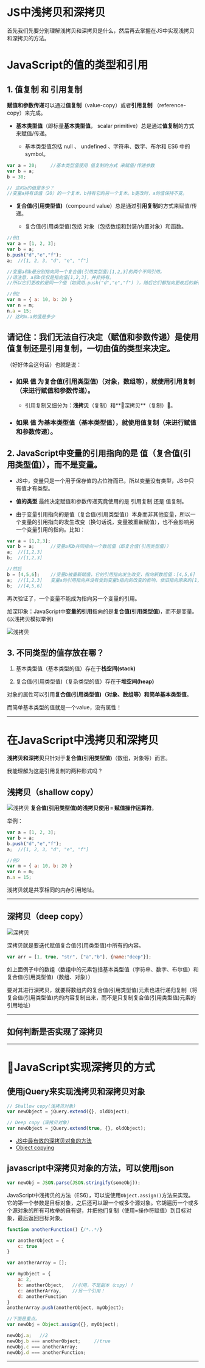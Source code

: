 # **JS中浅拷贝和深拷贝**

首先我们先要分别理解浅拷贝和深拷贝是什么，然后再去掌握在JS中实现浅拷贝和深拷贝的方法。

# JavaScript的值的类型和引用

## 1. **值复制** 和 **引用复制**

**赋值和参数传递**可以通过**值复制**（value-copy）或者**引用复制** （reference-copy）来完成。

- **基本类型值**（即标量**基本类型值**， scalar primitive）总是通过**值复制**的方式来赋值/传递。

    - 基本类型值包括 null 、 undefined 、字符串、数字、布尔和 ES6 中的 symbol。

```js
var a = 20;     //基本类型值使用 值复制的方式 来赋值/传递参数
var b = a;
b = 30;

// 这时a的值是多少？
//变量a持有该值（20）的一个复本，b持有它的另一个复本。b更改时，a的值保持不变。
```



- **复合值(引用类型值)**（compound value）总是通过**引用复制**的方式来赋值/传递。
    
    - 复合值(引用类型值)包括 对象（包括数组和封装/内置对象）和函数。

```js
//例1
var a = [1, 2, 3];
var b = a;
b.push("d","e","f");
a;  //[1, 2, 3, "d", "e", "f"]

//变量a和b是分别指向同一个复合值(引用类型值)[1,2,3]的两个不同引用。 
//请注意，a和b仅仅是指向值[1,2,3]，并非持有。
//所以它们更改的是同一个值（如调用.push("d","e","f") ），随后它们都指向更改后的新值[1,2,3,"d","e","f"]。

//例2
var m = { a: 10, b: 20 }
var n = m;
n.a = 15;
// 这时m.a的值是多少

```
    
## **请记住：我们无法自行决定（赋值和参数传递）是使用值复制还是引用复制，一切由值的类型来决定**。
（好好体会这句话）也就是说：

- ### 如果 **值** 为复合值(引用类型值)（对象，数组等），就使用**引用复制**（来进行赋值和参数传递）。

    - 引用复制又细分为：**浅拷贝**（复制）和**深拷贝**（复制）。

- ### 如果 **值** 为基本类型值（基本类型值），就使用**值复制**（来进行赋值和参数传递）。

## 2. JavaScript中**变量的引用**指向的是 **值**（复合值(引用类型值)），而不是变量。

- JS中，变量只是一个用于保存值的占位符而已，所以变量没有类型，JS中只有值才有类型。

- **值的类型** 最终决定赋值和参数传递究竟使用的是 引用复制 还是 值复制。

- 由于变量引用指向的是值（复合值(引用类型值)）本身而非其他变量，所以一个变量的引用指向的发生改变（换句话说，变量被重新赋值），也不会影响另一个变量引用的指向。比如：
```js
var a = [1,2,3];
var b = a;      //变量a和b共同指向一个数组值（即复合值(引用类型值)）
a;  //[1,2,3]
b;  //[1,2,3]

//然后
b = [4,5,6];    //变量b被重新赋值，它的引用指向发生改变，指向新数组值：[4,5,6]
a;  //[1,2,3]   变量a的引用指向并没有受到变量b指向的改变的影响，依旧指向原来的[1,2,3]值
b;  //[4,5,6]
```

再次验证了，一个变量不能成为指向另一个变量的引用。


加深印象：JavaScript中**变量的引用**指向的是**复合值(引用类型值)**，而不是变量。(以浅拷贝模拟举例)

![浅拷贝](images/浅拷贝.png)

## 3. 不同类型的值存放在哪？

1. 基本类型值（基本类型的值）存在于**栈空间(stack)**

2. 复合值(引用类型值)（复杂类型的值）存在于**堆空间(heap)**

对象的属性可以引用**复合值(引用类型值)（对象、数组等）**和**简单基本类型值**。

而简单基本类型的值就是一个value，没有属性！


------------------------



# 在JavaScript中浅拷贝和深拷贝

**浅拷贝和深拷贝**只针对于**复合值(引用类型值)**（数组，对象等）而言。

我能理解为这是引用复制的两种形式吗？

## **浅拷贝（shallow copy）**
![浅拷贝](images/浅拷贝.png)
**复合值(引用类型值)的浅拷贝使用 `=` 赋值操作运算符**。

举例：
```js
var a = [1, 2, 3];
var b = a;
b.push("d","e","f");
a;  //[1, 2, 3, "d", "e", "f"]

//例2
var m = { a: 10, b: 20 }
var n = m;
n.a = 15;
```
浅拷贝就是共享相同的内存引用地址。


----


## **深拷贝（deep copy）**
![深拷贝](images/深拷贝.png)

深拷贝就是要迭代赋值复合值(引用类型值)中所有的内容。

```js
var arr = [1, true, "str", ["a","b"], {name:"deep"}];


```
如上面例子中的数组（数组中的元素包括基本类型值（字符串、数字、布尔值）和复合值(引用类型值)（数组、对象））

要对其进行深拷贝，就要将数组内的复合值(引用类型值)元素也进行递归复制（将复合值(引用类型值)内的内容复制出来，而不是只复制复合值(引用类型值)元素的引用地址）


---


## 如何判断是否实现了深拷贝



----------



# JavaScript实现深拷贝的方式

## 使用jQuery来实现浅拷贝和深拷贝对象
```js
// Shallow copy(浅拷贝对象)
var newObject = jQuery.extend({}, oldObject);

// Deep copy（深拷贝对象）
var newObject = jQuery.extend(true, {}, oldObject);
```
- [JS中最有效的深拷贝对象的方法](https://stackoverflow.com/questions/122102/what-is-the-most-efficient-way-to-deep-clone-an-object-in-javascript)
- [Object copying](https://www.wikiwand.com/en/Object_copying#/Shallow_copy)



## javascript中深拷贝对象的方法，可以使用json
```js
var newObj = JSON.parse(JSON.stringify(someObj));
```

JavaScript中浅拷贝的方法（ES6），可以说使用`Object.assign()`方法来实现。它的第一个参数是目标对象，之后还可以跟一个或多个源对象。它胡遍历一个或多个源对象的所有可枚举的自有键，并把他们复制（使用=操作符赋值）到目标对象，最后返回目标对象。
```js
function anotherFunction() {/*..*/}

var anotherObject = {
    c: true
}

var anotherArray = [];

var myObject = {
    a: 2,
    b: anotherObject,   //引用，不是副本（copy）！
    c: anotherArray,    //另一个引用！
    d: anotherFunction
}
anotherArray.push(anotherObject, myObject);

//下面是重点。
var newObj = Object.assign({}, myObject);

newObj.a;   //2
newObj.b === anotherObject;     //true
newObj.c === anotherArray;
newObj.d === anotherFunction;
```


------





